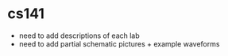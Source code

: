 # cs141

- need to add descriptions of each lab
- need to add partial schematic pictures + example waveforms
